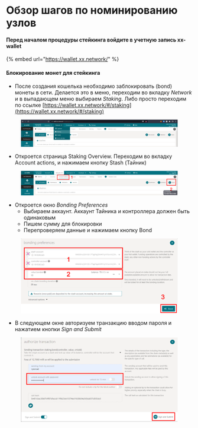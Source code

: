 # Обзор шагов по номинированию узлов

#### Перед началом процедуры стейкинга войдите в учетную запись xx-wallet

{% embed url="https://wallet.xx.network/" %}

#### Блокирование монет для стейкинга

* После создания кошелька необходимо заблокировать (bond) монеты в сети. Делается это в меню, переходим во вкладку _Network_ и в выпадающем меню выбираем _Staking_. Либо просто переходим по ссылке [https://wallet.xx.network/#/staking](https://wallet.xx.network/#/staking)

<figure><img src="../.gitbook/assets/image (2).png" alt=""><figcaption></figcaption></figure>

* Откроется страница Staking Overview. Переходим во вкладку Account actions, и нажимаем кнопку Stash (Тайник)

<figure><img src="../.gitbook/assets/image (3).png" alt=""><figcaption></figcaption></figure>

* Откроется окно _Bonding Preferences_
  * Выбираем аккаунт. Аккаунт Тайника и контроллера должен быть одинаковым
  * Пишем сумму для блокировки
  * Перепроверяем данные и нажимаем кнопку Bond

<figure><img src="../.gitbook/assets/Screenshot 09-01-2022 20.41.33.png" alt=""><figcaption></figcaption></figure>

* В следующем окне авторизуем транзакцию вводом пароля и нажатием кнопки _Sign and Submit_

<figure><img src="../.gitbook/assets/Screenshot 09-01-2022 20.45.43.png" alt=""><figcaption></figcaption></figure>
